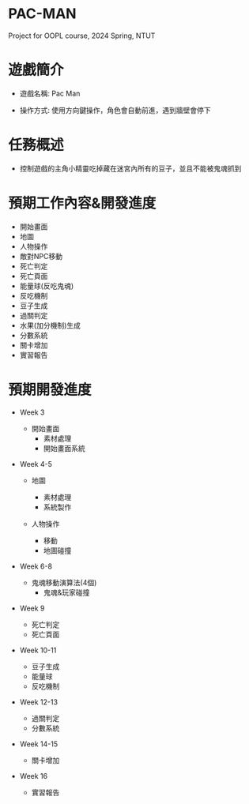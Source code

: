 # PAC-MAN
Project for OOPL course, 2024 Spring, NTUT

# 遊戲簡介

- 遊戲名稱: Pac Man

- 操作方式: 使用方向鍵操作，角色會自動前進，遇到牆壁會停下

# 任務概述

- 控制遊戲的主角小精靈吃掉藏在迷宮內所有的豆子，並且不能被鬼魂抓到 


# 預期工作內容&開發進度
- 開始畫面
- 地圖
- 人物操作
- 敵對NPC移動
- 死亡判定
- 死亡頁面
- 能量球(反吃鬼魂)
- 反吃機制
- 豆子生成
- 過關判定
- 水果(加分機制)生成
- 分數系統
- 關卡增加
- 實習報告

# 預期開發進度

- Week 3
  - 開始畫面
    - 素材處理
    - 開始畫面系統

- Week 4-5
  - 地圖
    - 素材處理
    - 系統製作

  - 人物操作
    - 移動
    - 地圖碰撞

- Week 6-8
  - 鬼魂移動演算法(4個)
    - 鬼魂&玩家碰撞
  
- Week 9
  - 死亡判定
  - 死亡頁面
  
- Week 10-11
  - 豆子生成
  - 能量球
  - 反吃機制

- Week 12-13
  - 過關判定
  - 分數系統

- Week 14-15
  - 關卡增加

- Week 16
  - 實習報告